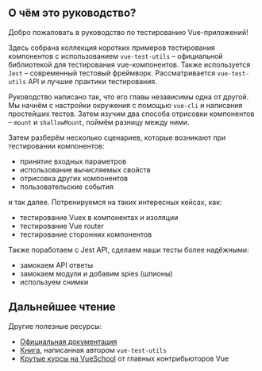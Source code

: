 ## О чём это руководство?

Добро пожаловать в руководство по тестированию Vue-приложений!

Здесь собрана коллекция коротких примеров тестирования компонентов с использованием `vue-test-utils` – официальной библиотекой для тестирования vue-компонентов. Также используется `Jest` – современный тестовый фреймворк. Рассматривается `vue-test-utils` API и лучшие практики тестирования.

Руководство написано так, что его главы независимы одна от другой. Мы начнём с настройки окружения с помощью `vue-cli` и написания простейших тестов. Затем изучим два способа отрисовки компонентов – `mount` и `shallowMount`, поймём разницу между ними.

Затем разберём несколько сценариев, которые возникают при тестировании компонентов:

- принятие входных параметров
- использование вычисляемых свойств
- отрисовка других компонентов
- пользовательские события

и так далее. Потренируемся на таких интересных кейсах, как:

- тестирование Vuex в компонентах и изоляции
- тестирование Vue router
- тестирование сторонних компонентов

Также поработаем с Jest API, сделаем наши тесты более надёжными:

- замокаем API ответы
- замокаем модули и добавим spies (шпионы)
- используем снимки

## Дальнейшее чтение

Другие полезные ресурсы:

- [Официальная документация](https://vue-test-utils.vuejs.org/ru/)
- [Книга](https://www.manning.com/books/testing-vue-js-applications), написанная автором `vue-test-utils`
- [Крутые курсы на VueSchool](https://vueschool.io/courses/learn-how-to-test-vuejs-components?friend=vth) от главных контрибьюторов Vue
